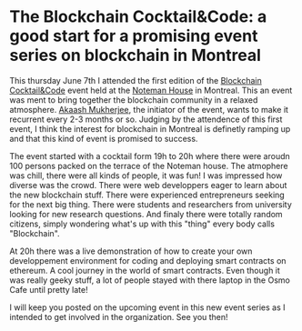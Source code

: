 
# The Blockchain Cocktail&Code: a good start for a promising event series on blockchain in Montreal 

This thursday June 7th I attended the first edition of the [Blockchain Cocktail&Code](https://www.meetup.com/fr-FR/Blockchain-Skills-Development-developpement-de-competences/events/250077085/) event held at the [Noteman House](http://notman.org/) in Montreal. This an event was ment to bring together the blockchain community in a relaxed atmosphere. [Akaash Mukherjee](https://www.linkedin.com/in/akaash-mukherjee/), the initiator of the event, wants to make it recurrent every 2-3 months or so. Judging by the attendence of this first event, I think the interest for blockchain in Montreal is definetly ramping up and that this kind of event is promised to success.

The event started with a cocktail form 19h to 20h where there were aroudn 100 persons packed on the terrace of the Noteman house. The atmophere was chill, there were all kinds of people, it was fun! I was impressed how diverse was the crowd. There were web developpers eager to learn about the new blockchain stuff. There were experienced entrepreneurs seeking for the next big thing. There were students and researchers from university looking for new research questions. And finaly there were totally random citizens, simply wondering what's up with this "thing" every body calls "Blockchain".

At 20h there was a live demonstration of how to create your own developpement environment for coding and deploying smart contracts on ethereum. A cool journey in the world of smart contracts. Even though it was really geeky stuff, a lot of people stayed with there laptop in the Osmo Cafe until pretty late!

I will keep you posted on the upcoming event in this new event series as I intended to get involved in the organization. See you then!

